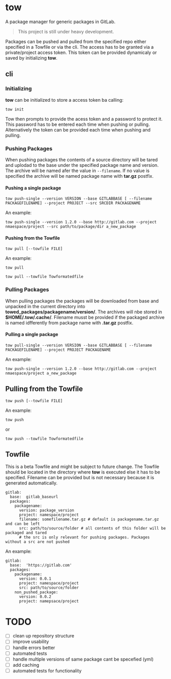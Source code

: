 # tow

A package manager for generic packages in GitLab.
> This project is still under heavy development.

Packages can be pushed and pulled from the specified repo either specified in a Towfile or via the cli.
The access has to be granted via a private/project access token. This token can be provided dynamicaly or saved by initializing __tow__.

## cli

### Initializing

__tow__ can be initialized to store a access token ba calling: 
```{bash}
tow init
```

Tow then prompts to provide the acess token and a password to protect it. This password has to be entered each time when pushing or pulling. Alternatively the token can be provided each time when pushing and pulling.

### Pushing Packages 

When pushing packages the contents of a source directory will be tared and uplodad to the base under the specified package name and version. The archive will be named afer the value in ```--filename```. If no value is specified the archive will be named package name with __tar.gz__ postfix.

#### Pushing a single package
```{bash}
tow push-single --version VERSION --base GITLABBASE [ --filename PACKAGEFILENAME] --project PROJECT --src SRCDIR PACKAGENAME
```

An example:
```{bash}
tow push-single --version 1.2.0 --base http://gitlab.com --project nmaespace/project --src path/to/package/dir a_new_package
```

#### Pushing from the Towfile

```{bash}
tow pull [--towfile FILE]
```

An example:
```{bash}
tow pull
```
```{bash}
tow pull --towfile Towformatedfile
```

### Pulling Packages

When pulling packages the packages will be downloaded from base and unpacked in the current directory into __towed_packages/packagename/version/__. The archives will nbe stored in __$HOME/.tow/.cache/__. Filename musst be provided if the packaged archive is named idfferently from package name with __.tar.gz__ postfix.

#### Pulling a single package
```{bash}
tow pull-single --version VERSION --base GITLABBASE [ --filename PACKAGEFILENAME] --project PROJECT PACKAGENAME
```

An example:
```{bash}
tow push-single --version 1.2.0 --base http://gitlab.com --project nmaespace/project a_new_package
```

## Pulling from the Towfile

```{bash}
tow push [--towfile FILE]
```

An example:
```{bash}
tow push
```
or 
```{bash}
tow push --towfile Towformatedfile
```

## Towfile

This is a beta Towfile and might be subject to future change.
The Towfile should be located in the directory where __tow__ is executed else it has to be specified. 
Filename can be provided but is not necessary because it is generated automatically.

```{yaml}
gitlab:
  base:  gitlab_baseurl
  packages:
    packagename:
      version: package_version
      project: namespace/project
      filename: somefilename.tar.gz # default is packagename.tar.gz and can be left
      src: path/to/source/folder # all contents of this folder will be packaged and tared
      # the src is only relevant for pushing packages. Packages without a src are not pushed
```

An example:
```{yaml}
gitlab:
  base:  'https://gitlab.com'
  packages:
    packagename:
      version: 0.0.1
      project: namespace/project
      src: path/to/source/folder
    non_pushed_package:
      version: 0.0.2
      project: namepsace/project
```

# TODO

- [ ] clean up repository structure
- [ ] improve usability
- [ ] handle errors better
- [ ] automated tests
- [ ] handle multiple versions of same package cant be specefied (yml)
- [ ] add caching
- [ ] automated tests for functionality